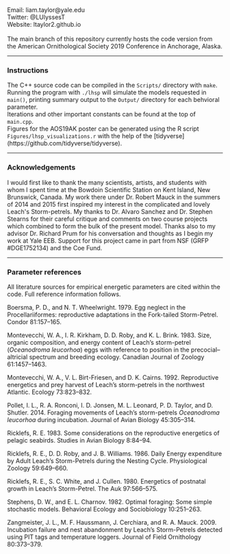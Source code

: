 
<p>
Email: 	   liam.taylor@yale.edu<br>
Twitter:   @LUlyssesT<br>
Website:   ltaylor2.github.io<br>
<br>
The main branch of this repository currently hosts the code version from the American Ornithological Society 2019 Conference in Anchorage, Alaska.
</p>

---

<h3>Instructions</h3>
<p>
The C++ source code can be compiled in the <code>Scripts/</code> directory with <code>make</code>.
<br>
Running the program with <code>./lhsp</code> will simulate the models requested in <code>main()</code>, printing summary output to the <code>Output/</code> directory for each behvioral parameter. 
<br>
Iterations and other important constants can be found at the top of <code>main.cpp</code>.
<br>
Figures for the AOS19AK poster can be generated using the R script <code>Figures/lhsp_visualizations.r</code> with the help of the [tidyverse](https://github.com/tidyverse/tidyverse).
</p>

---

<h3>Acknowledgements</h3>
I would first like to thank the many scientists, artists, and students with whom I spent time at the Bowdoin Scientific Station on Kent Island, New Brunswick, Canada. My work there under Dr. Robert Mauck in the summers of 2014 and 2015 first inspired my interest in the complicated and lovely Leach's Storm-petrels. My thanks to Dr. Alvaro Sanchez and Dr. Stephen Stearns for their careful critique and comments on two course projects which combined to form the bulk of the present model. Thanks also to my advisor Dr. Richard Prum for his conversation and thoughts as I begin my work at Yale EEB. Support for this project came in part from NSF (GRFP #DGE1752134) and the Coe Fund. 

---

<h3>Parameter references</h3>

<p>
All literature sources for empirical energetic parameters are cited within the code. Full reference information follows.

Boersma, P. D., and N. T. Wheelwright. 1979. Egg neglect in the Procellariiformes: reproductive adaptations in the Fork-tailed Storm-Petrel. Condor 81:157–165.

Montevecchi, W. A., I. R. Kirkham, D. D. Roby, and K. L. Brink. 1983. Size, organic composition, and energy content of Leach’s storm-petrel (<em>Oceanodroma leucorhoa</em>) eggs with reference to position in the precocial–altricial spectrum and breeding ecology. Canadian Journal of Zoology 61:1457–1463.

Montevecchi, W. A., V. L. Birt-Friesen, and D. K. Cairns. 1992. Reproductive energetics and prey harvest of Leach’s storm-petrels in the northwest Atlantic. Ecology 73:823–832.

Pollet, I. L., R. A. Ronconi, I. D. Jonsen, M. L. Leonard, P. D. Taylor, and D. Shutler. 2014. Foraging movements of Leach’s storm-petrels <em>Oceanodroma leucorhoa</em> during incubation. Journal of Avian Biology 45:305–314.

Ricklefs, R. E. 1983. Some considerations on the reproductive energetics of pelagic seabirds. Studies in Avian Biology 8:84–94.

Ricklefs, R. E., D. D. Roby, and J. B. Williams. 1986. Daily Energy expenditure by Adult Leach’s Storm-Petrels during the Nesting Cycle. Physiological Zoology 59:649–660.

Ricklefs, R. E., S. C. White, and J. Cullen. 1980. Energetics of postnatal growth in Leach’s Storm-Petrel. The Auk 97:566–575.

Stephens, D. W., and E. L. Charnov. 1982. Optimal foraging: Some simple stochastic models. Behavioral Ecology and Sociobiology 10:251–263.

Zangmeister, J. L., M. F. Haussmann, J. Cerchiara, and R. A. Mauck. 2009. Incubation failure and nest abandonment by Leach’s Storm-Petrels detected using PIT tags and temperature loggers. Journal of Field Ornithology 80:373–379.
 
